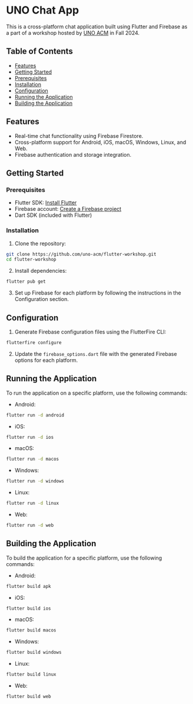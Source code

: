 # UNO Chat App

This is a cross-platform chat application built using Flutter and Firebase as a part of a workshop hosted by [UNO ACM](https://unoacm.org/) in Fall 2024.

## Table of Contents

- [Features](#features)
- [Getting Started](#getting-started)
- [Prerequisites](#prerequisites)
- [Installation](#installation)
- [Configuration](#configuration)
- [Running the Application](#running-the-application)
- [Building the Application](#building-the-application)

## Features

- Real-time chat functionality using Firebase Firestore.
- Cross-platform support for Android, iOS, macOS, Windows, Linux, and Web.
- Firebase authentication and storage integration.

## Getting Started

### Prerequisites

- Flutter SDK: [Install Flutter](https://flutter.dev/docs/get-started/install)
- Firebase account: [Create a Firebase project](https://firebase.google.com/)
- Dart SDK (included with Flutter)

### Installation

1. Clone the repository:

```sh
git clone https://github.com/uno-acm/flutter-workshop.git
cd flutter-workshop
```

2. Install dependencies:

```sh
flutter pub get
```

3. Set up Firebase for each platform by following the instructions in the Configuration section.

## Configuration

1. Generate Firebase configuration files using the FlutterFire CLI:

```sh
flutterfire configure
```

2. Update the `firebase_options.dart` file with the generated Firebase options for each platform.

## Running the Application

To run the application on a specific platform, use the following commands:

- Android:

```sh
flutter run -d android
```

- iOS:

```sh
flutter run -d ios
```

- macOS:

```sh
flutter run -d macos
```

- Windows:

```sh
flutter run -d windows
```

- Linux:

```sh
flutter run -d linux
```

- Web:

```sh
flutter run -d web
```

## Building the Application

To build the application for a specific platform, use the following commands:

- Android:

```sh
flutter build apk
```

- iOS:

```sh
flutter build ios
```

- macOS:

```sh
flutter build macos
```

- Windows:

```sh
flutter build windows
```

- Linux:

```sh
flutter build linux
```

- Web:

```sh
flutter build web
```